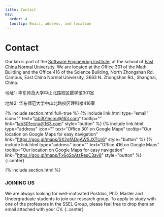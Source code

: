 ```yaml
---
title: Contact
nav:
  order: 4
  tooltip: Email, address, and location
---
```


# <i class="fas fa-envelope"></i>Contact

Our lab is part of the [Software Engineering Institute](https://sei.ecnu.edu.cn/), at the school of [East China Normal University](https://www.ecnu.edu.cn/).
We are located at the Office 301 of the Math Building and the Office 416 of the Science Building, North Zhongshan Rd. Campus, East China Normal University, 3663 N. Zhongshan Rd., Shanghai, China.

地址1: 华东师范大学中山北路校区数学馆301室

地址2: 华东师范大学中山北路校区理科楼416室

{% include section.html full=true %}
{%
  include link.html
  type="email"
  icon=""
  text="lab301ecnu@163.com"
  tooltip=""
  link="lab301ecnu@163.com"
  style="button"
%}
{%
  include link.html
  type="address"
  icon=""
  text="Office 301 on Google Maps"
  tooltip="Our location on Google Maps for easy navigation"
  link="https://goo.gl/maps/SX2gfADgAWSJXTUr6"
  style="button"
%}
{%
  include link.html
  type="address"
  icon=""
  text="Office 416 on Google Maps"
  tooltip="Our location on Google Maps for easy navigation"
  link="https://goo.gl/maps/Fx6gSoAtzResC3av8"
  style="button"
%}
{:.center}

{% include section.html %}

### <i class="fas fa-mail-bulk"></i>JOINING US

We are always looking for well-motivated Postdoc, PhD, Master and Undergraduate students to join our research group. To apply to study with one of the professors in the SSEL Group, please feel free to drop them an email attached with your CV.
{:.center}
